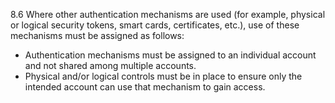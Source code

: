 8.6 Where other authentication 
mechanisms are used (for example, 
physical or logical security tokens, smart 
cards, certificates, etc.), use of these 
mechanisms must be assigned as 
follows: 

* Authentication mechanisms must be assigned to an individual account and not shared among multiple accounts. 
* Physical and/or logical controls must be in place to ensure only the intended account can use that mechanism to gain access. 



